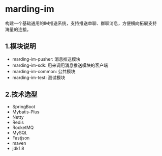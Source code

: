 # marding-im
构建一个基础通用的IM推送系统，支持推送单聊、群聊消息，方便横向拓展支持海量的连接。


## 1.模块说明
- marding-im-pusher: 消息推送模块
- marding-im-sdk: 用来调用消息推送模块的客户端
- marding-im-common: 公共模块
- marding-im-test: 测试模块

## 2.技术选型
- SpringBoot
- Mybatis-Plus
- Netty
- Redis
- RocketMQ
- MySQL
- Fastjson
- maven
- jdk1.8